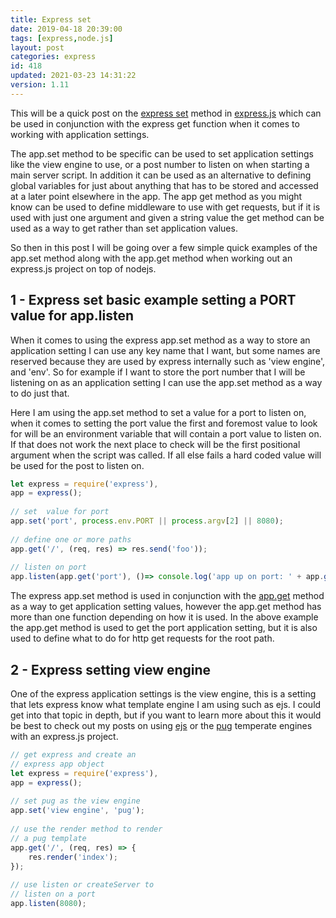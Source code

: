 ```yaml
---
title: Express set
date: 2019-04-18 20:39:00
tags: [express,node.js]
layout: post
categories: express
id: 418
updated: 2021-03-23 14:31:22
version: 1.11
---
```


This will be a quick post on the [express set](https://expressjs.com/en/api.html#app.set) method in [express.js](https://expressjs.com/) which can be used in conjunction with the express get function when it comes to working with application settings. 

The app.set method to be specific can be used to set application settings like the view engine to use, or a post number to listen on when starting a main server script. In addition it can be used as an alternative to defining global variables for just about anything that has to be stored and accessed at a later point elsewhere in the app. The app get method as you might know can be used to define middleware to use with get requests, but if it is used with just one argument and given a string value the get method can be used as a way to get rather than set application values.

So then in this post I will be going over a few simple quick examples of the app.set method along with the app.get method when working out an express.js project on top of nodejs.

<!-- more -->

## 1 - Express set basic example setting a PORT value for app.listen

When it comes to using the express app.set method as a way to store an application setting I can use any key name that I want, but some names are reserved because they are used by express internally such as 'view engine', and 'env'. So for example if I want to store the port number that I will be listening on as an application setting I can use the app.set method as a way to do just that.

Here I am using the app.set method to set a value for a port to listen on, when it comes to setting the port value the first and foremost value to look for will be an environment variable that will contain a port value to listen on. If that does not work the next place to check will be the first positional argument when the script was called. If all else fails a hard coded value will be used for the post to listen on.
```js
let express = require('express'),
app = express();
 
// set  value for port
app.set('port', process.env.PORT || process.argv[2] || 8080);
 
// define one or more paths
app.get('/', (req, res) => res.send('foo'));
 
// listen on port
app.listen(app.get('port'), ()=> console.log('app up on port: ' + app.get('port')));
```

The express app.set method is used in conjunction with the [app.get](/2018/06/20/express-get/) method as a way to get application setting values, however the app.get method has more than one function depending on how it is used. In the above example the app.get method is used to get the port application setting, but it is also used to define what to do for http get requests for the root path.

## 2 - Express setting view engine

One of the express application settings is the view engine, this is a setting that lets express know what template engine I am using such as ejs. I could get into that topic in depth, but if you want to learn more about this it would be best to check out my posts on using [ejs](/2018/05/25/express-rendering-with-ejs/) or the [pug](/2019/04/16/express-pug/) temperate engines with an express.js project. 

```js
// get express and create an
// express app object
let express = require('express'),
app = express();
 
// set pug as the view engine
app.set('view engine', 'pug');
 
// use the render method to render
// a pug template
app.get('/', (req, res) => {
    res.render('index');
});
 
// use listen or createServer to
// listen on a port
app.listen(8080);
```